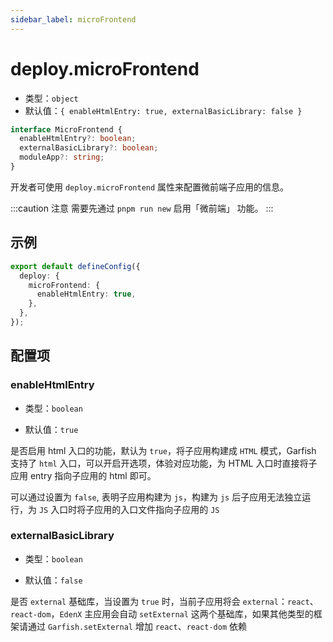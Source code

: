 ```yaml
---
sidebar_label: microFrontend
---
```


# deploy.microFrontend

- 类型：`object`
- 默认值：`{ enableHtmlEntry: true, externalBasicLibrary: false }`

```ts
interface MicroFrontend {
  enableHtmlEntry?: boolean;
  externalBasicLibrary?: boolean;
  moduleApp?: string;
}
```

开发者可使用 `deploy.microFrontend` 属性来配置微前端子应用的信息。

:::caution 注意
需要先通过 `pnpm run new` 启用「微前端」 功能。
:::

## 示例

```ts
export default defineConfig({
  deploy: {
    microFrontend: {
      enableHtmlEntry: true,
    },
  },
});
```

## 配置项

### enableHtmlEntry

- 类型：`boolean`

- 默认值：`true`

是否启用 html 入口的功能，默认为 `true`，将子应用构建成 `HTML` 模式，Garfish 支持了 `html` 入口，可以开启开选项，体验对应功能，为 HTML 入口时直接将子应用 entry 指向子应用的 html 即可。

可以通过设置为 `false`, 表明子应用构建为 `js`，构建为 `js` 后子应用无法独立运行，为 `JS` 入口时将子应用的入口文件指向子应用的 `JS`

### externalBasicLibrary

- 类型：`boolean`

- 默认值：`false`

是否 `external` 基础库，当设置为 `true` 时，当前子应用将会 `external`：`react`、`react-dom`，`EdenX` 主应用会自动 `setExternal` 这两个基础库，如果其他类型的框架请通过 `Garfish.setExternal` 增加 `react`、`react-dom` 依赖
